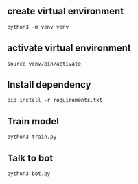## create virtual environment
```
python3 -m venv venv
```
## activate virtual environment
```
source venv/bin/activate
```
## Install dependency
```
pip instsll -r requirements.txt
```
## Train model
```
python3 train.py
```
## Talk to bot
```
python3 bot.py
```
